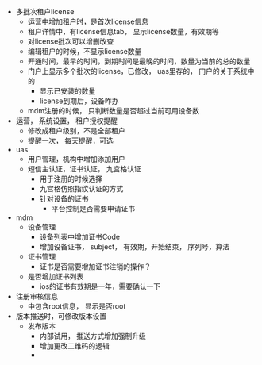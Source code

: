 - 多批次租户license
	- 运营中增加租户时，是首次license信息
	- 租户详情中，有license信息tab， 显示license数量，有效期等
	- 对license批次可以增删改查
	- 编辑租户的时候，不显示license数量
	- 开通时间，最早的时间，到期时间是最晚的时间，数量为当前的总的数量
	- 门户上显示多个批次的license，已修改， uas里存的， 门户的关于系统中的
		- 显示已安装的数量
		- license到期后，设备咋办
	- mdm注册的时候， 只判断数量是否超过当前可用设备数
- 运营， 系统设置， 租户授权提醒
	- 修改成租户级别，不是全部租户
	- 提醒一次， 每天提醒，可选
- uas
	- 用户管理，机构中增加添加用户
	- 短信主认证，证书认证， 九宫格认证
		- 用于注册的时候选择
		- 九宫格仿照指纹认证的方式
		- 针对设备的证书
			- 平台控制是否需要申请证书
- mdm
	- 设备管理
		- 设备列表中增加证书Code
		- 增加设备证书， subject， 有效期，开始结束， 序列号，算法
	- 证书管理
		- 证书是否需要增加证书注销的操作？
	- 是否增加证书列表
		- ios的证书有效期是一年，需要确认一下
- 注册审核信息
	- 中包含root信息， 显示是否root
- 版本推送时，可修改版本设置
	- 发布版本
		- 内部试用， 推送方式增加强制升级
		- 增加更改二维码的逻辑
		- 
